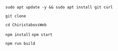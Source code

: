 `sudo apt update -y && sudo apt install git curl`

`git clone`

`cd ChiristabossWeb`

`npm install`
`npm start`

`npm run build`